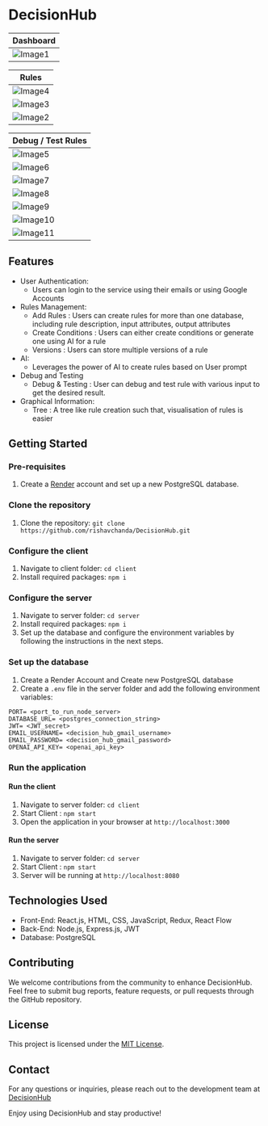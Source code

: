 # DecisionHub




| Dashboard                         |
| --------------------------------- |
| ![Image1](./assets/dashboard.jpg) |

| Rules                          |
| ------------------------------ |
| ![Image4](./assets/rules3.jpg) |
| ![Image3](./assets/rules2.jpg) |
| ![Image2](./assets/rules.jpg)  |

| Debug / Test Rules                 |
| ---------------------------------- |
| ![Image5](./assets/testRule.jpg)   |
| ![Image6](./assets/testRule2.jpg)  |
| ![Image7](./assets/testRule3.jpg)  |
| ![Image8](./assets/testRule4.jpg)  |
| ![Image9](./assets/testRule5.jpg)  |
| ![Image10](./assets/testRule6.jpg) |
| ![Image11](./assets/testRule7.jpg) |

## Features

- User Authentication:
  - Users can login to the service using their emails or using Google Accounts
- Rules Management:
  - Add Rules : Users can create rules for more than one database, including rule description, input attributes, output attributes
  - Create Conditions : Users can either create conditions or generate one using AI for a rule
  - Versions : Users can store multiple versions of a rule
- AI:
  - Leverages the power of AI to create rules based on User prompt
- Debug and Testing
  - Debug & Testing : User can debug and test rule with various input to get the desired result.
- Graphical Information:
  - Tree : A tree like rule creation such that, visualisation of rules is easier

## Getting Started

### Pre-requisites

1. Create a [Render](https://dashboard.render.com/) account and set up a new PostgreSQL database.

### Clone the repository

1. Clone the repository: `git clone https://github.com/rishavchanda/DecisionHub.git`

### Configure the client

1. Navigate to client folder: `cd client`
2. Install required packages: `npm i`

### Configure the server

1. Navigate to server folder: `cd server`
2. Install required packages: `npm i`
3. Set up the database and configure the environment variables by following the instructions in the next steps.

### Set up the database

1. Create a Render Account and Create new PostgreSQL database
2. Create a `.env` file in the server folder and add the following environment variables:

```
PORT= <port_to_run_node_server>
DATABASE_URL= <postgres_connection_string>
JWT= <JWT_secret>
EMAIL_USERNAME= <decision_hub_gmail_username>
EMAIL_PASSWORD= <decision_hub_gmail_password>
OPENAI_API_KEY= <openai_api_key>
```

### Run the application

#### Run the client

1. Navigate to server folder: `cd client`
2. Start Client : `npm start`
3. Open the application in your browser at `http://localhost:3000`

#### Run the server

1. Navigate to server folder: `cd server`
2. Start Client : `npm start`
3. Server will be running at `http://localhost:8080`

## Technologies Used

- Front-End: React.js, HTML, CSS, JavaScript, Redux, React Flow
- Back-End: Node.js, Express.js, JWT
- Database: PostgreSQL

## Contributing

We welcome contributions from the community to enhance DecisionHub. Feel free to submit bug reports, feature requests, or pull requests through the GitHub repository.

## License

This project is licensed under the [MIT License](https://opensource.org/licenses/MIT).

## Contact

For any questions or inquiries, please reach out to the development team at [DecisionHub](mailto:decisionhub629@gmail.com)

Enjoy using DecisionHub and stay productive!
